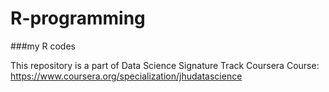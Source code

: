 R-programming
=============

###my R codes

This repository is a part of Data Science Signature Track Coursera Course:
https://www.coursera.org/specialization/jhudatascience
